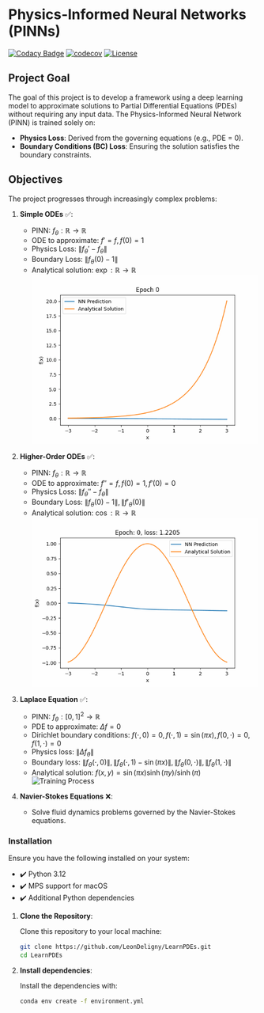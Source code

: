 # Physics-Informed Neural Networks (PINNs)

[![Codacy Badge](https://app.codacy.com/project/badge/Grade/1595a49bb6264b8fb196d55f1f544be0)](https://app.codacy.com/gh/LeonDeligny/LearnPDEs/dashboard?utm_source=gh&utm_medium=referral&utm_content=&utm_campaign=Badge_grade)
[![codecov](https://codecov.io/github/LeonDeligny/LearnPDEs/branch/main/graph/badge.svg?token=E2YSVB0M80)](https://codecov.io/github/LeonDeligny/LearnPDEs)
[![License](https://img.shields.io/badge/license-GNU-blue.svg)](https://github.com/LeonDeligny/LearnPDEs/blob/main/LICENSE)

## **Project Goal**

The goal of this project is to develop a framework using a deep learning model to approximate solutions to Partial Differential Equations (PDEs) without requiring any input data. The Physics-Informed Neural Network (PINN) is trained solely on:

- **Physics Loss**: Derived from the governing equations (e.g., PDE = 0).
- **Boundary Conditions (BC) Loss**: Ensuring the solution satisfies the boundary constraints.

## **Objectives**

The project progresses through increasingly complex problems:

1. **Simple ODEs** :white_check_mark:: 
   - PINN: $f_{\theta}: \mathbb{R} \rightarrow \mathbb{R}$
   - ODE to approximate: $f' = f, f(0) = 1$
   - Physics Loss: $\lVert f_{\theta}' - f_{\theta}\rVert$
   - Boundary Loss: $\lVert f_{\theta}(0) - 1 \rVert$
   - Analytical solution: $\exp: \mathbb{R} \rightarrow \mathbb{R}$
  ![Training Process](./assets/exponential.gif)

1. **Higher-Order ODEs** :white_check_mark::
   - PINN: $f_{\theta}: \mathbb{R} \rightarrow \mathbb{R}$
   - ODE to approximate: $f'' = f, f(0) = 1, f'(0) = 0$
   - Physics Loss: $\lVert f_{\theta}'' - f_{\theta} \rVert$
   - Boundary Loss: $\lVert f_{\theta}(0) - 1 \rVert, \lVert f'_{\theta}(0) \rVert$
   - Analytical solution: $\cos: \mathbb{R} \rightarrow \mathbb{R}$
  ![Training Process](./assets/cosinus.gif)

1. **Laplace Equation** :white_check_mark::
   - PINN: $f_{\theta}: [0, 1]^2 \rightarrow \mathbb{R}$
   - PDE to approximate: $\Delta f = 0$
   - Dirichlet boundary conditions: $f(\cdot, 0) = 0, f(\cdot, 1) = \sin(\pi x), f(0, \cdot) = 0, f(1, \cdot) = 0$
   - Physics loss: $\lVert \Delta f_{\theta} \rVert$
   - Boundary loss: $\lVert f_{\theta}(\cdot, 0) \rVert, \lVert f_{\theta}(\cdot, 1) - \sin(\pi x) \rVert, \lVert f_{\theta}(0, \cdot) \rVert, \lVert f_{\theta}(1, \cdot) \rVert$
   - Analytical solution: $f(x, y) = \sin(\pi x) \sinh(\pi y)/\sinh(\pi)$
  ![Training Process](./assets/laplace.gif)

1. **Navier-Stokes Equations** :x::
   - Solve fluid dynamics problems governed by the Navier-Stokes equations.

### **Installation**

Ensure you have the following installed on your system:

- ✔️ Python 3.12
- ✔️ MPS support for macOS
- ✔️ Additional Python dependencies

1. **Clone the Repository**:

   Clone this repository to your local machine:
   ```bash
   git clone https://github.com/LeonDeligny/LearnPDEs.git
   cd LearnPDEs

2. **Install dependencies**: 

   Install the dependencies with:
   ```bash
   conda env create -f environment.yml